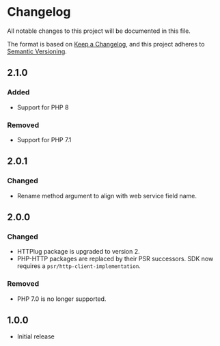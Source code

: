 # Changelog

All notable changes to this project will be documented in this file.

The format is based on [Keep a Changelog](https://keepachangelog.com/en/1.0.0/),
and this project adheres to [Semantic Versioning](https://semver.org/spec/v2.0.0.html).

## 2.1.0

### Added

- Support for PHP 8

### Removed

- Support for PHP 7.1

## 2.0.1

### Changed

- Rename method argument to align with web service field name.

## 2.0.0

### Changed

- HTTPlug package is upgraded to version 2.
- PHP-HTTP packages are replaced by their PSR successors. SDK now requires a `psr/http-client-implementation`.

### Removed

- PHP 7.0 is no longer supported.

## 1.0.0

- Initial release
